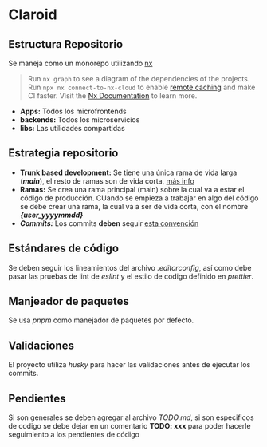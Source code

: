 # Claroid

## Estructura Repositorio

Se maneja como un monorepo utilizando [nx](https://nx.dev)

> Run `nx graph` to see a diagram of the dependencies of the projects.
> Run `npx nx connect-to-nx-cloud` to enable [remote caching](https://nx.app) and make CI faster.
> Visit the [Nx Documentation](https://nx.dev) to learn more.

- **Apps:** Todos los microfrontends
- **backends:** Todos los microservicios
- **libs:** Las utilidades compartidas

## Estrategia repositorio

- **Trunk based development:** Se tiene una única rama de vida larga (***main***), el resto de ramas son de vida corta, [más info](https://trunkbaseddevelopment.com/)
- **Ramas:** Se crea una rama principal (main) sobre la cual va a estar el código de producción. CUando se empieza a trabajar en algo del código se debe crear una rama, la cual va a ser de vida corta, con el nombre ***{user_yyyymmdd}***
- ***Commits:*** Los commits **deben** seguir [esta convención](https://www.conventionalcommits.org/en/v1.0.0/)

## Estándares de código

Se deben seguir los lineamientos del archivo *.editorconfig*, así como debe pasar las pruebas de lint de *eslint* y el estilo de codigo definido en *prettier*.

## Manjeador de paquetes

Se usa *pnpm* como manejador de paquetes por defecto.

## Validaciones

El proyecto utiliza *husky* para hacer las validaciones antes de ejecutar los commits.

## Pendientes

Si son generales se deben agregar al archivo *TODO.md*, si son especificos de codigo se debe dejar en un comentario **TODO: xxx** para poder hacerle seguimiento a los pendientes de código
